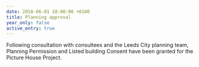 ```yaml
---
date: 2018-06-01 18:00:00 +0100
title: Planning approval
year_only: false
active_entry: true
---
```

Following consultation with consultees and the Leeds City planning team, Planning Permission and Listed building Consent have been granted for the Picture House Project.
